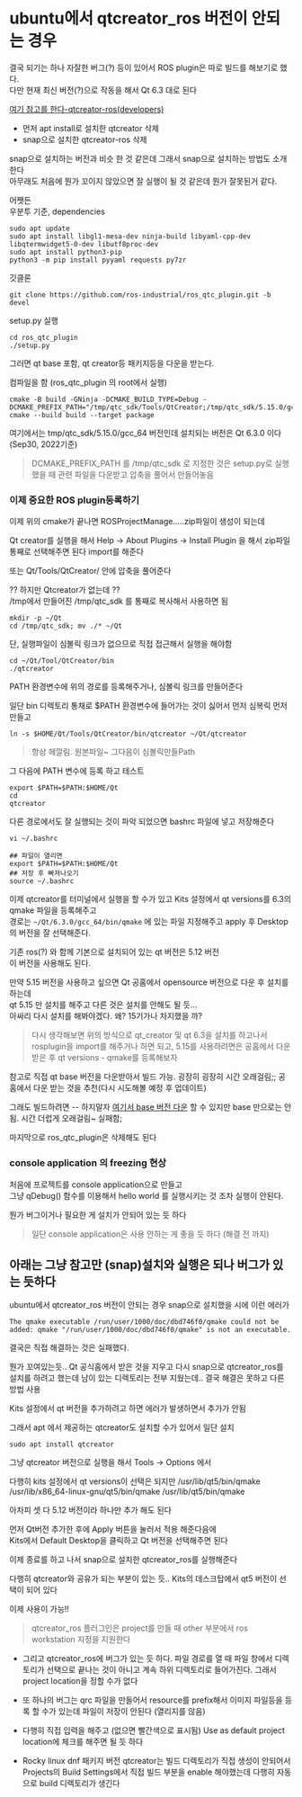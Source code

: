 # ubuntu에서 qtcreator_ros 버전이 안되는 경우
결국 되기는 하나 자잘한 버그(?) 등이 있어서 ROS plugin은 따로 빌드를 해보기로 했다.  
다만 현재 최신 버전(?)으로 작동을 해서 Qt 6.3 대로 된다  

[여기 참고를 한다-qtcreator-ros(developers)](https://ros-qtc-plugin.readthedocs.io/en/latest/_source/Improve-ROS-Qt-Creator-Plugin-Developers-ONLY.html)

- 먼저 apt install로 설치한 qtcreator 삭제  
- snap으로 설치한 qtcreator-ros 삭제

snap으로 설치하는 버전과 비슷 한 것 같은데 그래서 snap으로 설치하는 방법도 소개한다  
아무래도 처음에 뭔가 꼬이지 않았으면 잘 실행이 될 것 같은데 뭔가 잘못된거 같다.  

어쨋든   
우분투 기준, dependencies
```
sudo apt update
sudo apt install libgl1-mesa-dev ninja-build libyaml-cpp-dev libqtermwidget5-0-dev libutf8proc-dev
sudo apt install python3-pip
python3 -m pip install pyyaml requests py7zr
```

깃클론
```
git clone https://github.com/ros-industrial/ros_qtc_plugin.git -b devel
```

setup.py 실행
```
cd ros_qtc_plugin
./setup.py
```

그러면 qt base 포함, qt creator등 패키지등을 다운을 받는다.   

컴파일을 함 (ros_qtc_plugin 의 root에서 실행)
```
cmake -B build -GNinja -DCMAKE_BUILD_TYPE=Debug -DCMAKE_PREFIX_PATH="/tmp/qtc_sdk/Tools/QtCreator;/tmp/qtc_sdk/5.15.0/gcc_64"
cmake --build build --target package
```

여기에서는 tmp/qtc_sdk/5.15.0/gcc_64 버전인데 
설치되는 버전은 Qt 6.3.0 이다 (Sep30, 2022기준)

> DCMAKE_PREFIX_PATH 를 /tmp/qtc_sdk 로 지정한 것은 setup.py로 실행했을 때 관련 파일을 다운받고 압축을 풀어서 만들어놓음

### 이제 중요한 ROS plugin등록하기
이제 위의 cmake가 끝나면 ROSProjectManage.....zip파일이 생성이 되는데 

Qt creator를 실행을 해서  Help -> About Plugins -> Install Plugin 을 해서 zip파일 통째로 선택해주면 된다 import를 해준다  

또는 Qt/Tools/QtCreator/ 안에 압축을 풀어준다  

?? 하지만 Qtcreator가 없는데 ??  
/tmp에서 만들어진 /tmp/qtc_sdk 를 통째로 복사해서 사용하면 됨
```
mkdir -p ~/Qt
cd /tmp/qtc_sdk; mv ./* ~/Qt
```
단,  실행파일이 심볼릭 링크가 없으므로 직접 접근해서 실행을 해야함
```
cd ~/Qt/Tool/QtCreator/bin
./qtcreator
```

PATH 환경변수에 위의 경로를 등록해주거나, 심볼릭 링크를 만들어준다 

일단 bin 디렉토리 통채로 $PATH 환경변수에 들어가는 것이 싫어서 먼저 심복릭 먼저 만들고 
```
ln -s $HOME/Qt/Tools/QtCreator/bin/qtcreator ~/Qt/qtcreator
```

> 항상 헤깔림. 원본파일~ 그다음이 심볼릭만들Path

그 다음에 PATH 변수에 등록 하고 테스트 
```
export $PATH=$PATH:$HOME/Qt
cd 
qtcreator
```
다른 경로에서도 잘 실행되는 것이 파악 되었으면  bashrc 파일에 넣고 저장해준다
```
vi ~/.bashrc

## 파일이 열리면
export $PATH=$PATH:$HOME/Qt
## 저장 후 빠져나오기
source ~/.bashrc
```

이제 qtcreator를 터미널에서 실행을 할 수가 있고 
Kits 설정에서 qt versions를 6.3의 qmake 파일을 등록해주고    
경로는 `~/Qt/6.3.0/gcc_64/bin/qmake` 에 있는 파일 지정해주고 apply 후 Desktop의 버전을 잘 선택해준다.  

기존 ros(?) 와 함께 기본으로 설치되어 있는 qt 버전은 5.12 버전  
이 버전을 사용해도 된다.   

만약 5.15 버전을 사용하고 싶으면  Qt 공홈에서 opensource 버전으로 다운 후 설치를 하는데  
qt 5.15 만 설치를 해주고 다른 것은 설치를 안해도 될 듯...  
아싸리 다시 설치를 해봐야겠다. 왜? 15기가나 차지했을 까?

> 다시 생각해보면 위의 방식으로 qt_creator 및 qt 6.3을 설치를 하고나서 rosplugin을 import를 해주거나 하면 되고, 5.15를 사용하려면은 공홈에서 다운 받은 후 qt versions - qmake를 등록해보자   

참고로 직접 qt base 버전을 다운받아서 빌드 가능. 굉장히 굉장히 시간 오래걸림;; 
공홈에서 다운 받는 것을 추천(다시 시도해볼 예정 후 업데이트)   

그래도 빌드하려면 -- 하지말자
[여기서 base 버전 다운](https://download.qt.io/official_releases/qt/5.15/5.15.3/submodules/)
할 수 있지만 base 만으로는 안됨. 시간 더럽게 오래걸림~ 실패함;

마지막으로 
ros_qtc_plugin은 삭제해도 된다

### console application 의 freezing 현상
처음에 프로젝트를 console application으로 만들고  
그냥 qDebug() 함수를 이용해서  hello world 를 실행시키는 것 조차 실행이 안된다.  

뭔가 버그이거나 필요한 게 설치가 안되어 있는 듯 하다  

> 일단 console application은 사용 안하는 게 좋을 듯 하다 (해결 전 까지)



## 아래는 그냥 참고만 (snap)설치와 실행은 되나 버그가 있는 듯하다

ubuntu에서 qtcreator_ros 버전이 안되는 경우
snap으로 설치했을 시에 이런 에러가
```
The qmake executable /run/user/1000/doc/dbd746f0/qmake could not be added: qmake "/run/user/1000/doc/dbd746f0/qmake" is not an executable.
```
결국은 직접 해결하는 것은 실패했다.  

뭔가 꼬여있는듯.. Qt 공식홈에서 받은 것을 지우고 다시 snap으로 qtcreator_ros를 설치를 하려고 했는데 
남이 있는 디렉토리는 전부 지웠는데.. 결국 해결은 못하고 다른 방법 사용

Kits 설정에서 qt 버전을 추가하려고 하면 에러가 발생하면서 추가가 안됨  

그래서 apt 에서 제공하는 qtcreator도 설치할 수가 있어서 일단 설치
```
sudo apt install qtcreator
```

그냥 qtcreator 버전으로 실행을 해서 
Tools -> Options 에서 

다행히 kits 설정에서 qt versions이 선택은 되지만
/usr/lib/qt5/bin/qmake   
/usr/lib/x86_64-linux-gnu/qt5/bin/qmake
/usr/lib/qt5/bin/qmake

아차피 셋 다 5.12 버전이라 하나만 추가 해도 된다  

먼저 Qt버전 추가한 후에 Apply 버튼을 눌러서 적용 해준다음에  
Kits에서 Default Desktop을 클릭하고 Qt 버전을 선택해주면 된다 

이제 종료를 하고 나서 
snap으로 설치한 qtcreator_ros를 실행해준다   

다행히 qtcreator와 공유가 되는 부분이 있는 듯.. Kits의 데스크탑에서 qt5 버전이 선택이 되어 있다   

이제 사용이 가능!!

> qtcreator_ros 플러그인은 project를 만들 때 other 부분에서 ros workstation 지정을 지원한다 

- 그리고 qtcreator_ros에 버그가 있는 듯 하다.  파일 경로를 열 때 파일 창에서 디렉토리가 선택으로 끝나는 것이 아니고 계속 하위 디렉토리로 들어가진다. 그래서 project location을 정할 수가 없다   
- 또 하나의 버그는 qrc 파일을 만들어서 resource를 prefix해서 이미지 파일등을 등록 할 수가 있는데 파일이 저장이 안된다 (열리지를 않음)

- 다행히 직접 입력을 해주고 (없으면 빨간색으로 표시됨) Use as default project location에 체크를 해주면 될 듯 하다

- Rocky linux dnf 패키지 버전 qtcreator는 빌드 디렉토리가 직접 생성이 안되어서 Projects의 Build Settings에서 직접 빌드 부분을 enable 해야했는데 다행히 자동으로 build 디렉토리가 생긴다 



